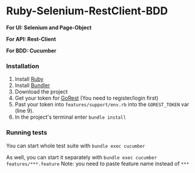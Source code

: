 # Ruby-Selenium-RestClient-BDD
**For UI: Selenium and Page-Object**

**For API: Rest-Client**

**For BDD: Cucumber**

### Installation
1. Install [Ruby](https://www.ruby-lang.org/en/documentation/installation/)
2. Install [Bundler](https://bundler.io)
3. Download the project
4. Get your token for [GoRest](https://gorest.co.in/my-account/access-tokens) (You need to register/login first)
5. Past your token into `features/support/env.rb` into the `GOREST_TOKEN` var (line 9).
6. In the project's terminal enter `bundle install`

### Running tests
You can start whole test suite with `bundle exec cucumber`

As well, you can start it separately with `bundle exec cucumber features/***.feature`
Note: you need to paste feature name instead of `***`



